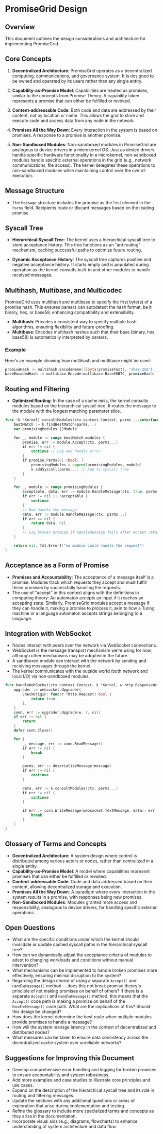 # PromiseGrid Design

## Overview

This document outlines the design considerations and architecture for implementing PromiseGrid.

## Core Concepts

1. **Decentralized Architecture**: PromiseGrid operates as a decentralized computing, communications, and governance system. It is designed to be owned and operated by its users rather than any single entity.

2. **Capability-as-Promise Model**: Capabilities are treated as promises, similar to the concepts from Promise Theory. A capability token represents a promise that can either be fulfilled or revoked.

3. **Content-addressable Code**: Both code and data are addressed by their content, not by location or name. This allows the grid to store and execute code and access data from any node in the network.

4. **Promises All the Way Down**: Every interaction in the system is based on promises. A response to a promise is another promise.

5. **Non-Sandboxed Modules**: Non-sandboxed modules in PromiseGrid are analogous to device drivers in a microkernel OS. Just as device drivers handle specific hardware functionality in a microkernel, non-sandboxed modules handle specific external operations in the grid (e.g., network communications, file access). The kernel delegates these operations to non-sandboxed modules while maintaining control over the overall execution.

## Message Structure

- The `Message` structure includes the promise as the first element in the `Parms` field. Recipients route or discard messages based on the leading promise.

## Syscall Tree

- **Hierarchical Syscall Tree**: The kernel uses a hierarchical syscall tree to store acceptance history. This tree functions as an "ant routing" mechanism, caching successful paths to optimize future routing.

- **Dynamic Acceptance History**: The syscall tree captures positive and negative acceptance history. It starts empty and is populated during operation as the kernel consults built-in and other modules to handle received messages.

## Multihash, Multibase, and Multicodec

PromiseGrid uses multihash and multibase to specify the first byte(s) of a promise hash. This ensures parsers can autodetect the hash format, be it binary, hex, or base58, enhancing compatibility and extensibility.

- **Multihash**: Provides a consistent way to specify multiple hash algorithms, ensuring flexibility and future-proofing.
- **Multibase**: Encodes multihash hashes such that their base (binary, hex, base58) is automatically interpreted by parsers.

### Example

Here's an example showing how multihash and multibase might be used:

```go
promiseHash := multihash.EncodeName([]byte(promiseText), "sha2-256")
baseEncodedHash := multibase.Encode(multibase.Base58BTC, promiseHash)
```

## Routing and Filtering

- **Optimized Routing**: In the case of a cache miss, the kernel consults modules based on the hierarchical syscall tree. It routes the message to the module with the longest matching parameter slice.

```go
func (k *Kernel) consultModules(ctx context.Context, parms ...interface{}) ([]byte, error) {
    bestMatch := k.findBestMatch(parms...)
    var promisingModules []Module

    for _, module := range bestMatch.modules {
        promise, err := module.Accept(ctx, parms...)
        if err != nil {
            continue // Log and handle error
        }
        if promise.Parms[0].(bool) {
            promisingModules = append(promisingModules, module)
            k.addSyscall(parms...) // Add to syscall tree
        }
    }

    for _, module := range promisingModules {
        acceptable, data, err := module.HandleMessage(ctx, true, parms...)
        if err != nil || !acceptable {
            continue
        }
        // Now handle the message
        data, err := module.HandleMessage(ctx, parms...)
        if err == nil {
            return data, nil
        }
        // Log broken promise if HandleMessage fails after Accept returned true
    }

    return nil, fmt.Errorf("no module could handle the request")
}
```

## Acceptance as a Form of Promise

- **Promises and Accountability**: The acceptance of a message itself is a promise. Modules track which requests they accept and must fulfill these promises by successfully handling the requests.
- The use of "accept" in this context aligns with the definitions in computing theory: An automaton accepts an input if it reaches an accepting state. Similarly, PromiseGrid modules accept a message if they can handle it, making a promise to process it, akin to how a Turing machine or a language automaton accepts strings belonging to a language.

## Integration with WebSocket

- Nodes interact with peers over the network via WebSocket connections.
- WebSocket is the message transport mechanism we're using for now, although other mechanisms may be adopted in the future.
- A sandboxed module can interact with the network by sending and receiving messages through the kernel.
- The kernel communicates with the outside world (both network and local I/O) via non-sandboxed modules.

```go
func handleWebSocket(ctx context.Context, k *Kernel, w http.ResponseWriter, r *http.Request) {
    upgrader := websocket.Upgrader{
        CheckOrigin: func(r *http.Request) bool {
            return true
        },
    }
    conn, err := upgrader.Upgrade(w, r, nil)
    if err != nil {
        return
    }
    defer conn.Close()

    for {
        _, message, err := conn.ReadMessage()
        if err != nil {
            break
        }

        parms, err := deserializeMessage(message)
        if err != nil {
            continue
        }

        data, err := k.consultModules(ctx, parms...)
        if err != nil {
            continue
        }

        if err := conn.WriteMessage(websocket.TextMessage, data); err != nil {
            break
        }
    }
}
```

## Glossary of Terms and Concepts

- **Decentralized Architecture**: A system design where control is distributed among various actors or nodes, rather than centralized in a single entity.
- **Capability-as-Promise Model**: A model where capabilities represent promises that can either be fulfilled or revoked.
- **Content-addressable Code**: Code and data addressed based on their content, allowing decentralized storage and execution.
- **Promises All the Way Down**: A paradigm where every interaction in the system results in a promise, with responses being new promises.
- **Non-Sandboxed Modules**: Modules granted more access and responsibility, analogous to device drivers, for handling specific external operations.

## Open Questions

- What are the specific conditions under which the kernel should invalidate or update cached syscall paths in the hierarchical syscall tree?
- How can we dynamically adjust the acceptance criteria of modules to adapt to changing workloads and conditions without manual intervention?
- What mechanisms can be implemented to handle broken promises more effectively, ensuring minimal disruption to the system?
- Regarding the design choice of using a separate `Accept()` and `HandleMessage()` method -- does this not break promise theory's principle of not making promises on behalf of others? If there is a separate `Accept()` and `HandleMessage()` method, this means that the `Accept()` code path is making a promise on behalf of the `HandleMessage()` code path. What are the implications of this? Should this design be changed?
- How does the kernel determine the best route when multiple modules provide promises to handle a message?
- How will the system manage latency in the context of decentralized and distributed nodes?
- What measures can be taken to ensure data consistency across the decentralized cache system over unreliable networks?

## Suggestions for Improving this Document

- Develop comprehensive error handling and logging for broken promises to ensure accountability and system robustness.
- Add more examples and case studies to illustrate core principles and use cases.
- Expand on the description of the hierarchical syscall tree and its role in routing and filtering messages.
- Update the sections with any additional questions or areas of exploration that arise during implementation and testing.
- Refine the glossary to include more specialized terms and concepts as they arise in the documentation.
- Incorporate visual aids (e.g., diagrams, flowcharts) to enhance understanding of system architecture and data flow.

